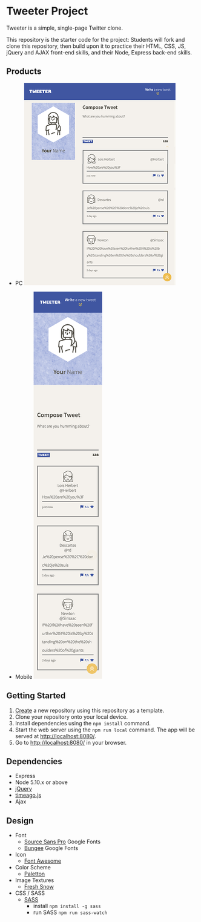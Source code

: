 # Tweeter Project

Tweeter is a simple, single-page Twitter clone.

This repository is the starter code for the project: Students will fork and clone this repository, then build upon it to practice their HTML, CSS, JS, jQuery and AJAX front-end skills, and their Node, Express back-end skills.

## Products

- PC
  ![PC](/images/pc.png)

- Mobile
  ![Mobile](/images/mobile.png)

## Getting Started

1. [Create](https://docs.github.com/en/repositories/creating-and-managing-repositories/creating-a-repository-from-a-template) a new repository using this repository as a template.
2. Clone your repository onto your local device.
3. Install dependencies using the `npm install` command.
4. Start the web server using the `npm run local` command. The app will be served at <http://localhost:8080/>.
5. Go to <http://localhost:8080/> in your browser.

## Dependencies

- Express
- Node 5.10.x or above
- [jQuery](https://ajax.googleapis.com/ajax/libs/jquery/3.4.1/jquery.min.js)
- [timeago.js](https://cdnjs.com/libraries/timeago.js)
- Ajax

## Design

- Font
  - [Source Sans Pro](https://fonts.google.com/specimen/Source+Sans+Pro?query=Source+Sans+Pro) Google Fonts
  - [Bungee](https://fonts.google.com/specimen/Bungee?query=Bungee) Google Fonts
- Icon
  - [Font Awesome](https://fontawesome.com/)
- Color Scheme
  - [Paletton](https://paletton.com/#uid=73P0u0klNtRc9Kdhxz+q+rJt2lt)
- Image Textures
  - [Fresh Snow](https://www.transparenttextures.com/)
- CSS / SASS
  - [SASS](https://sass-lang.com/guide)
    - install `npm install -g sass`
    - run SASS `npm run sass-watch`
